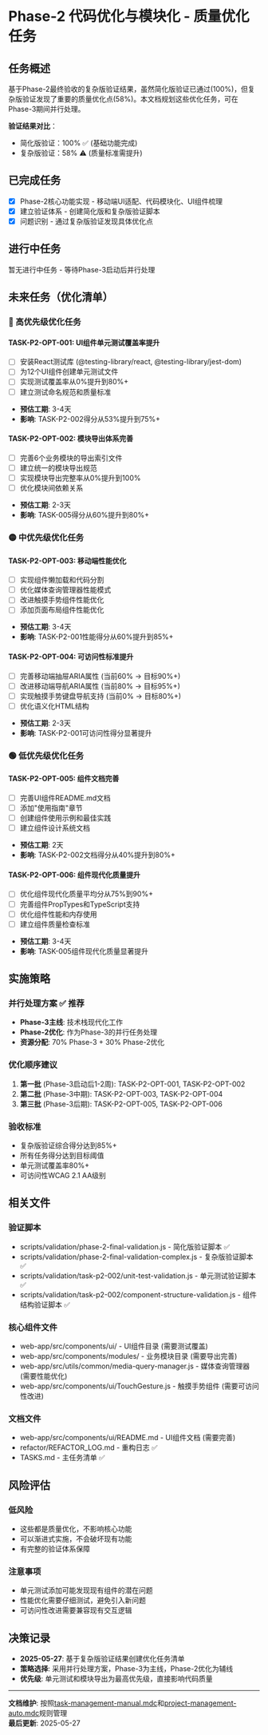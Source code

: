 # Phase-2 代码优化与模块化 - 质量优化任务

<!-- updated for: 基于最终验收验证结果，规划Phase-2质量优化任务 -->

## 任务概述

基于Phase-2最终验收的复杂版验证结果，虽然简化版验证已通过(100%)，但复杂版验证发现了重要的质量优化点(58%)。本文档规划这些优化任务，可在Phase-3期间并行处理。

**验证结果对比**：
- 简化版验证：100% ✅ (基础功能完成)
- 复杂版验证：58% ⚠️ (质量标准需提升)

## 已完成任务

- [x] Phase-2核心功能实现 - 移动端UI适配、代码模块化、UI组件梳理
- [x] 建立验证体系 - 创建简化版和复杂版验证脚本
- [x] 问题识别 - 通过复杂版验证发现具体优化点

## 进行中任务

暂无进行中任务 - 等待Phase-3启动后并行处理

## 未来任务（优化清单）

### 🔴 高优先级优化任务

#### TASK-P2-OPT-001: UI组件单元测试覆盖率提升
- [ ] 安装React测试库 (@testing-library/react, @testing-library/jest-dom)
- [ ] 为12个UI组件创建单元测试文件
- [ ] 实现测试覆盖率从0%提升到80%+
- [ ] 建立测试命名规范和质量标准
- **预估工期**: 3-4天
- **影响**: TASK-P2-002得分从53%提升到75%+

#### TASK-P2-OPT-002: 模块导出体系完善
- [ ] 完善6个业务模块的导出索引文件
- [ ] 建立统一的模块导出规范
- [ ] 实现模块导出完整率从0%提升到100%
- [ ] 优化模块间依赖关系
- **预估工期**: 2-3天
- **影响**: TASK-005得分从60%提升到80%+

### 🟡 中优先级优化任务

#### TASK-P2-OPT-003: 移动端性能优化
- [ ] 实现组件懒加载和代码分割
- [ ] 优化媒体查询管理器性能模式
- [ ] 改进触摸手势组件性能优化
- [ ] 添加页面布局组件性能优化
- **预估工期**: 3-4天
- **影响**: TASK-P2-001性能得分从60%提升到85%+

#### TASK-P2-OPT-004: 可访问性标准提升
- [ ] 完善移动端抽屉ARIA属性 (当前60% → 目标90%+)
- [ ] 改进移动端导航ARIA属性 (当前80% → 目标95%+)
- [ ] 实现触摸手势键盘导航支持 (当前0% → 目标80%+)
- [ ] 优化语义化HTML结构
- **预估工期**: 2-3天
- **影响**: TASK-P2-001可访问性得分显著提升

### 🟢 低优先级优化任务

#### TASK-P2-OPT-005: 组件文档完善
- [ ] 完善UI组件README.md文档
- [ ] 添加"使用指南"章节
- [ ] 创建组件使用示例和最佳实践
- [ ] 建立组件设计系统文档
- **预估工期**: 2天
- **影响**: TASK-P2-002文档得分从40%提升到80%+

#### TASK-P2-OPT-006: 组件现代化质量提升
- [ ] 优化组件现代化质量平均分从75%到90%+
- [ ] 完善组件PropTypes和TypeScript支持
- [ ] 优化组件性能和内存使用
- [ ] 建立组件质量检查标准
- **预估工期**: 3-4天
- **影响**: TASK-005组件现代化质量显著提升

## 实施策略

### 并行处理方案 ✅ **推荐**
- **Phase-3主线**: 技术栈现代化工作
- **Phase-2优化**: 作为Phase-3的并行任务处理
- **资源分配**: 70% Phase-3 + 30% Phase-2优化

### 优化顺序建议
1. **第一批** (Phase-3启动后1-2周): TASK-P2-OPT-001, TASK-P2-OPT-002
2. **第二批** (Phase-3中期): TASK-P2-OPT-003, TASK-P2-OPT-004  
3. **第三批** (Phase-3后期): TASK-P2-OPT-005, TASK-P2-OPT-006

### 验收标准
- 复杂版验证综合得分达到85%+
- 所有任务得分达到目标阈值
- 单元测试覆盖率80%+
- 可访问性WCAG 2.1 AA级别

## 相关文件

### 验证脚本
- scripts/validation/phase-2-final-validation.js - 简化版验证脚本 ✅
- scripts/validation/phase-2-final-validation-complex.js - 复杂版验证脚本 ✅
- scripts/validation/task-p2-002/unit-test-validation.js - 单元测试验证脚本 ✅
- scripts/validation/task-p2-002/component-structure-validation.js - 组件结构验证脚本 ✅

### 核心组件文件
- web-app/src/components/ui/ - UI组件目录 (需要测试覆盖)
- web-app/src/components/modules/ - 业务模块目录 (需要导出完善)
- web-app/src/utils/common/media-query-manager.js - 媒体查询管理器 (需要性能优化)
- web-app/src/components/ui/TouchGesture.js - 触摸手势组件 (需要可访问性改进)

### 文档文件
- web-app/src/components/ui/README.md - UI组件文档 (需要完善)
- refactor/REFACTOR_LOG.md - 重构日志 ✅
- TASKS.md - 主任务清单 ✅

## 风险评估

### 低风险
- 这些都是质量优化，不影响核心功能
- 可以渐进式实施，不会破坏现有功能
- 有完整的验证体系保障

### 注意事项
- 单元测试添加可能发现现有组件的潜在问题
- 性能优化需要仔细测试，避免引入新问题
- 可访问性改进需要兼容现有交互逻辑

## 决策记录

- **2025-05-27**: 基于复杂版验证结果创建优化任务清单
- **策略选择**: 采用并行处理方案，Phase-3为主线，Phase-2优化为辅线
- **优先级**: 单元测试和模块导出为最高优先级，直接影响代码质量

---

**文档维护**: 按照[task-management-manual.mdc](mdc:../../.cursor/rules/task-management-manual.mdc)和[project-management-auto.mdc](mdc:../../.cursor/rules/project-management-auto.mdc)规则管理  
**最后更新**: 2025-05-27 